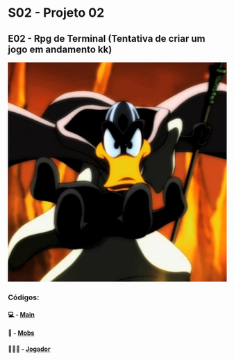 # S02 - Projeto 02
## E02 - Rpg de Terminal (Tentativa de criar um jogo em andamento kk)
<img src="OMagoEImplacavel.jpg" width="520">

### Códigos: 
#### 💻 - [Main](Main.java)
#### 🐲 - [Mobs](Mobs/Mob.java)
#### 🧙🏻‍♂️ - [Jogador](Jogadores/Jogador.java)